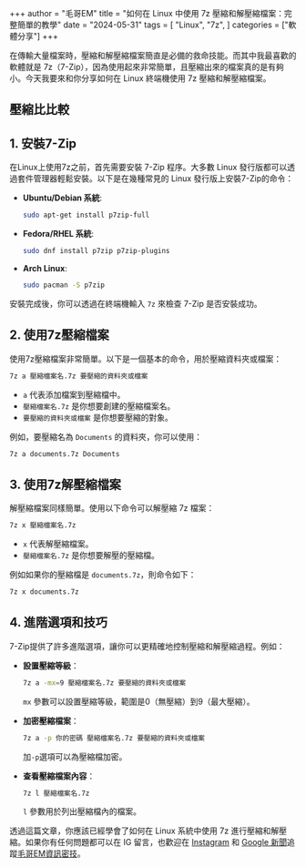 +++
author = "毛哥EM"
title = "如何在 Linux 中使用 7z 壓縮和解壓縮檔案：完整簡單的教學"
date = "2024-05-31"
tags = [
    "Linux",
    "7z",
]
categories = ["軟體分享"]
+++

在傳輸大量檔案時，壓縮和解壓縮檔案簡直是必備的救命技能。而其中我最喜歡的軟體就是 7z（7-Zip），因為使用起來非常簡單，且壓縮出來的檔案真的是有夠小。今天我要來和你分享如何在 Linux 終端機使用 7z 壓縮和解壓縮檔案。

<!--more-->

## 壓縮比比較

## 1. 安裝7-Zip

在Linux上使用7z之前，首先需要安裝 7-Zip 程序。大多數 Linux 發行版都可以透過套件管理器輕鬆安裝。以下是在幾種常見的 Linux 發行版上安裝7-Zip的命令：

- **Ubuntu/Debian 系統**:
  ```bash
  sudo apt-get install p7zip-full
  ```

- **Fedora/RHEL 系統**:
  ```bash
  sudo dnf install p7zip p7zip-plugins
  ```

- **Arch Linux**:
  ```bash
  sudo pacman -S p7zip
  ```

安裝完成後，你可以透過在終端機輸入 `7z` 來檢查 7-Zip 是否安裝成功。

## 2. 使用7z壓縮檔案
使用7z壓縮檔案非常簡單。以下是一個基本的命令，用於壓縮資料夾或檔案：

```bash
7z a 壓縮檔案名.7z 要壓縮的資料夾或檔案
```

- `a` 代表添加檔案到壓縮檔中。
- `壓縮檔案名.7z` 是你想要創建的壓縮檔案名。
- `要壓縮的資料夾或檔案` 是你想要壓縮的對象。

例如，要壓縮名為 `Documents` 的資料夾，你可以使用：
```bash
7z a documents.7z Documents
```

## 3. 使用7z解壓縮檔案
解壓縮檔案同樣簡單。使用以下命令可以解壓縮 7z 檔案：

```bash
7z x 壓縮檔案名.7z
```

- `x` 代表解壓縮檔案。
- `壓縮檔案名.7z` 是你想要解壓的壓縮檔。

例如如果你的壓縮檔是 `documents.7z`，則命令如下：

```bash
7z x documents.7z
```

## 4. 進階選項和技巧

7-Zip提供了許多進階選項，讓你可以更精確地控制壓縮和解壓縮過程。例如：

- **設置壓縮等級**：
  ```bash
  7z a -mx=9 壓縮檔案名.7z 要壓縮的資料夾或檔案
  ```
  `mx` 參數可以設置壓縮等級，範圍是0（無壓縮）到9（最大壓縮）。

- **加密壓縮檔案**：
  ```bash
  7z a -p 你的密碼 壓縮檔案名.7z 要壓縮的資料夾或檔案
  ```
  加`-p`選項可以為壓縮檔加密。

- **查看壓縮檔案內容**：
  ```bash
  7z l 壓縮檔案名.7z
  ```
  `l` 參數用於列出壓縮檔內的檔案。

透過這篇文章，你應該已經學會了如何在 Linux 系統中使用 7z 進行壓縮和解壓縮。如果你有任何問題都可以在 IG 留言，也歡迎在 [Instagram](https://www.instagram.com/em.tec.blog) 和 [Google 新聞](https://news.google.com/publications/CAAqBwgKMKXLvgswsubVAw?ceid=TW:zh-Hant&oc=3)追蹤[毛哥EM資訊密技](https://em-tec.github.io/)。